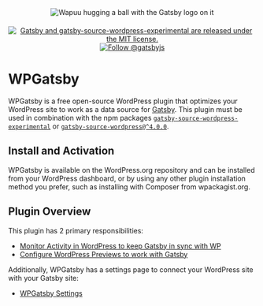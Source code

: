 <div align="center" style="margin-bottom: 20px;">
<img src="https://github.com/gatsbyjs/gatsby-source-wordpress-experimental/raw/master/docs/assets/gatsby-wapuus.png" alt="Wapuu hugging a ball with the Gatsby logo on it" />
</div>

<p align="center">
  <a href="https://github.com/gatsbyjs/wp-gatsby/blob/master/license.txt">
    <img src="https://img.shields.io/badge/license-GPLv3-blue.svg" alt="Gatsby and gatsby-source-wordpress-experimental are released under the MIT license." />
  </a>
  <a href="https://twitter.com/intent/follow?screen_name=gatsbyjs">
    <img src="https://img.shields.io/twitter/follow/gatsbyjs.svg?label=Follow%20@gatsbyjs" alt="Follow @gatsbyjs" />
  </a>
</p>

# WPGatsby

WPGatsby is a free open-source WordPress plugin that optimizes your WordPress site to work as a data
source for [Gatsby](https://www.gatsbyjs.com/docs/how-to/sourcing-data/sourcing-from-wordpress). This plugin must be used in combination with the npm packages [`gatsby-source-wordpress-experimental`](https://www.npmjs.com/package/gatsby-source-wordpress-experimental) or [`gatsby-source-wordpress@^4.0.0`](https://www.npmjs.com/package/gatsby-source-wordpress).

## Install and Activation

WPGatsby is available on the WordPress.org repository and can be installed from your WordPress
dashboard, or by using any other plugin installation method you prefer, such as installing with
Composer from wpackagist.org.

## Plugin Overview

This plugin has 2 primary responsibilities:

-   [Monitor Activity in WordPress to keep Gatsby in sync with WP](./docs/action-monitor.md)
-   [Configure WordPress Previews to work with Gatsby](https://github.com/gatsbyjs/gatsby-source-wordpress-experimental/blob/master/docs/tutorials/configuring-wp-gatsby.md#setting-up-preview)

Additionally, WPGatsby has a settings page to connect your WordPress site with your Gatsby site:

-   [WPGatsby Settings](https://github.com/gatsbyjs/gatsby-source-wordpress-experimental/blob/master/docs/tutorials/configuring-wp-gatsby.md)
